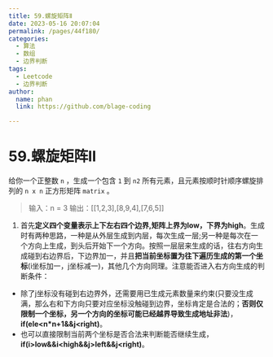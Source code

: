 ```yaml
---
title: 59.螺旋矩阵Ⅱ
date: 2023-05-16 20:07:04
permalink: /pages/44f180/
categories: 
  - 算法
  - 数组
  - 边界判断
tags: 
  - Leetcode
  - 边界判断
author: 
  name: phan
  link: https://github.com/blage-coding

---
```

# 59.螺旋矩阵Ⅱ

给你一个正整数 `n` ，生成一个包含 `1` 到 `n2` 所有元素，且元素按顺时针顺序螺旋排列的 `n x n` 正方形矩阵 `matrix` 。

> 输入：n = 3
> 输出：[[1,2,3],[8,9,4],[7,6,5]]

1. 首先**定义四个变量表示上下左右四个边界,矩阵上界为low，下界为high**。生成时有两种思路，一种是从外层生成到内层，每次生成一层;另一种是每次在一个方向上生成，到头后开始下一个方向。按照一层层来生成的话，往右方向生成碰到右边界后，下边界加一，并且**把当前坐标置为往下遍历生成的第一个坐标**(i坐标加一，j坐标减一)，其他几个方向同理。注意能否进入右方向生成的判断条件：
- 除了j坐标没有碰到右边界外，还需要用已生成元素数量来约束(只要没生成满，那么右和下方向只要对应坐标没触碰到边界，坐标肯定是合法的；**否则仅限制一个坐标，另一个方向的坐标可能已经越界导致生成地址非法**)，**if(ele<n\*n+1&&j<right)**。
- 也可以直接限制当前两个坐标是否合法来判断能否继续生成，**if(i>low&&i<high&&j>left&&j<right)**。